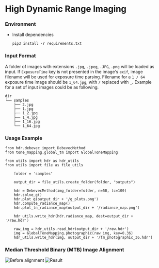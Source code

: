 # High Dynamic Range Imaging


### Environment

* Install dependencies
  ```shell
  pip3 install -r requirements.txt
  ```

### Input Format
A folder of images with extensions `.jpg`, `.jpeg`, `.JPG`, `.png` will be loaded as input.
If `ExposureTime` key is not presented in the image's `exif`, image filename will be used for exposure time parsing.
Filename for a `1 / 64` exposure time image should be `1_64.jpg`, with `/` replaced with `_`.
Example for a set of input images could be as following.
```
dir
└── samples
    ├── 2.jpg
    ├── 1.jpg
    ├── 1_2.jpg
    ├── 1_4.jpg
    ├── 1_16.jpg
    └── 1_64.jpg
```

### Usage Example
```python3
from hdr.debevec import DebevecMethod
from tone_mapping.global_tm import GlobalToneMapping

from utils import hdr as hdr_utils
from utils import file as file_utils

    folder = 'samples'

    output_dir = file_utils.create_folder(folder, "outputs")

    hdr = DebevecMethod(img_folder=folder, n=50, lc=100)
    hdr.solve_g()
    hdr.plot_g(output_dir + '/g_plots.png')
    hdr.compute_radiance_map()
    hdr.plot_ln_radiance_map(output_dir + '/radiance_map.png')

    hdr_utils.write_hdr(hdr.radiance_map, dest=output_dir + '/raw.hdr')

    raw_img = hdr_utils.read_hdr(output_dir + '/raw.hdr')
    img = GlobalToneMapping.photographic(raw_img, key=0.36)
    hdr_utils.write_hdr(img, output_dir + '/tm_photographic_36.hdr')
```


### Median Threshold Binary (MTB) Image Alignment
![Before alignment]([url-to-image](https://github.com/Zzznorlax/hdr/blob/main/resource/pre_alignment.png))
![Result]([url-to-image](https://github.com/Zzznorlax/hdr/blob/main/resource/aligned.png))
